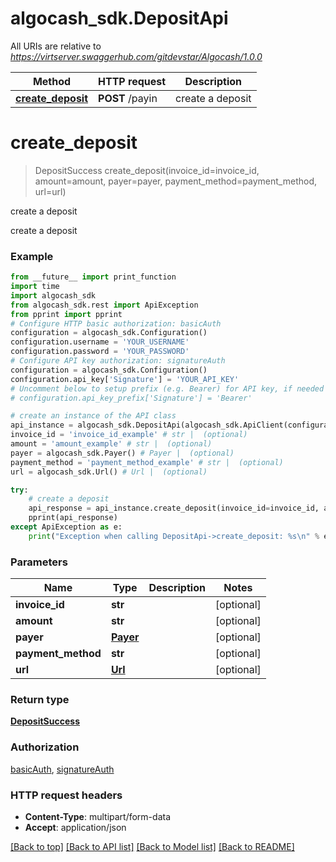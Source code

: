 # algocash_sdk.DepositApi

All URIs are relative to *https://virtserver.swaggerhub.com/gitdevstar/Algocash/1.0.0*

Method | HTTP request | Description
------------- | ------------- | -------------
[**create_deposit**](DepositApi.md#create_deposit) | **POST** /payin | create a deposit

# **create_deposit**
> DepositSuccess create_deposit(invoice_id=invoice_id, amount=amount, payer=payer, payment_method=payment_method, url=url)

create a deposit

create a deposit

### Example
```python
from __future__ import print_function
import time
import algocash_sdk
from algocash_sdk.rest import ApiException
from pprint import pprint
# Configure HTTP basic authorization: basicAuth
configuration = algocash_sdk.Configuration()
configuration.username = 'YOUR_USERNAME'
configuration.password = 'YOUR_PASSWORD'
# Configure API key authorization: signatureAuth
configuration = algocash_sdk.Configuration()
configuration.api_key['Signature'] = 'YOUR_API_KEY'
# Uncomment below to setup prefix (e.g. Bearer) for API key, if needed
# configuration.api_key_prefix['Signature'] = 'Bearer'

# create an instance of the API class
api_instance = algocash_sdk.DepositApi(algocash_sdk.ApiClient(configuration))
invoice_id = 'invoice_id_example' # str |  (optional)
amount = 'amount_example' # str |  (optional)
payer = algocash_sdk.Payer() # Payer |  (optional)
payment_method = 'payment_method_example' # str |  (optional)
url = algocash_sdk.Url() # Url |  (optional)

try:
    # create a deposit
    api_response = api_instance.create_deposit(invoice_id=invoice_id, amount=amount, payer=payer, payment_method=payment_method, url=url)
    pprint(api_response)
except ApiException as e:
    print("Exception when calling DepositApi->create_deposit: %s\n" % e)
```

### Parameters

Name | Type | Description  | Notes
------------- | ------------- | ------------- | -------------
 **invoice_id** | **str**|  | [optional] 
 **amount** | **str**|  | [optional] 
 **payer** | [**Payer**](.md)|  | [optional] 
 **payment_method** | **str**|  | [optional] 
 **url** | [**Url**](.md)|  | [optional] 

### Return type

[**DepositSuccess**](DepositSuccess.md)

### Authorization

[basicAuth](../README.md#basicAuth), [signatureAuth](../README.md#signatureAuth)

### HTTP request headers

 - **Content-Type**: multipart/form-data
 - **Accept**: application/json

[[Back to top]](#) [[Back to API list]](../README.md#documentation-for-api-endpoints) [[Back to Model list]](../README.md#documentation-for-models) [[Back to README]](../README.md)

